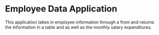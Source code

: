 # Employee Data Application

This application takes in employee information through a from and returns the information in a table and as well as the monthly salary expenditures.
